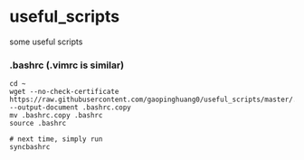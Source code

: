 # useful_scripts
some useful scripts

### .bashrc  (.vimrc is similar)
```shell
cd ~
wget --no-check-certificate https://raw.githubusercontent.com/gaopinghuang0/useful_scripts/master/.bashrc --output-document .bashrc.copy
mv .bashrc.copy .bashrc
source .bashrc

# next time, simply run
syncbashrc
```

